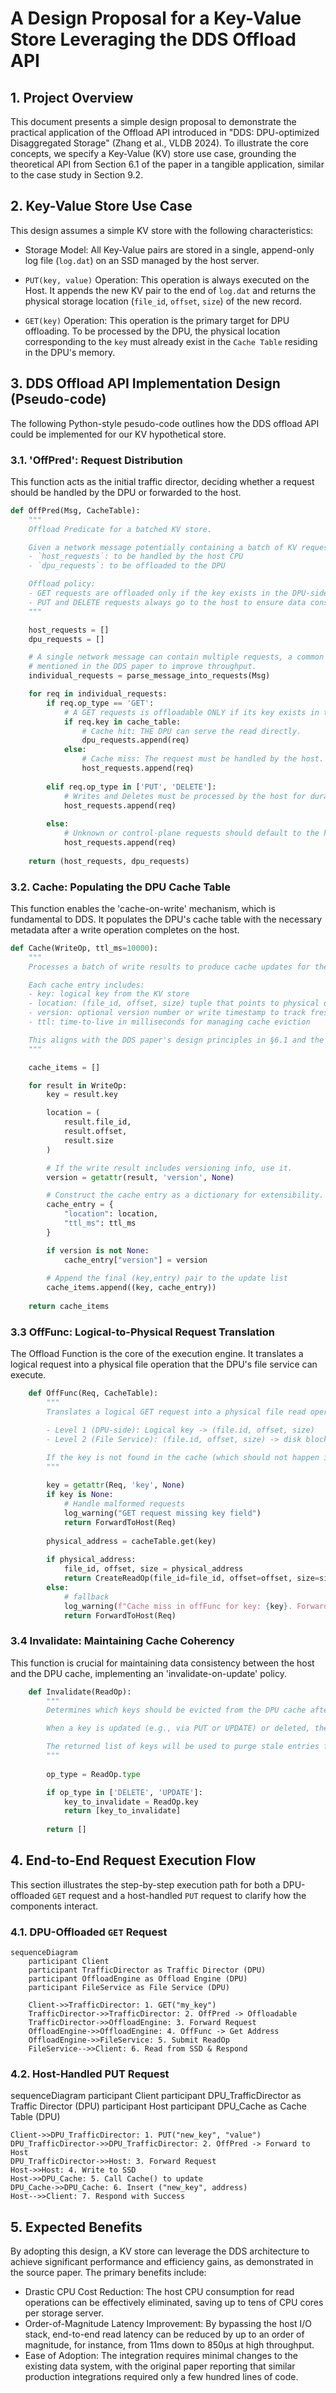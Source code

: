 # A Design Proposal for a Key-Value Store Leveraging the DDS Offload API

## 1. Project Overview

This document presents a simple design proposal to demonstrate the practical application of the Offload API introduced in "DDS: DPU-optimized Disaggregated Storage" (Zhang et al., VLDB 2024). To illustrate the core concepts, we specify a Key-Value (KV) store use case, grounding the theoretical API from Section 6.1 of the paper in a tangible application, similar to the case study in Section 9.2.

## 2. Key-Value Store Use Case 

This design assumes a simple KV store with the following characteristics:

* Storage Model: All Key-Value pairs are stored in a single, append-only log file (`log.dat`) on an SSD managed by the host server.

* `PUT(key, value)` Operation: This operation is always executed on the Host. It appends the new KV pair to the end of `log.dat` and returns the physical storage location (`file_id`, `offset`, `size`) of the new record.

* `GET(key)` Operation: This operation is the primary target for DPU offloading. To be processed by the DPU, the physical location corresponding to the `key` must already exist in the `Cache Table` residing in the DPU's memory.

## 3. DDS Offload API Implementation Design (Pseudo-code)

The following Python-style pesudo-code outlines how the DDS offload API could be implemented for our KV hypothetical store.

### 3.1. 'OffPred': Request Distribution

This function acts as the initial traffic director, deciding whether a request should be handled by the DPU or forwarded to the host.

```python
def OffPred(Msg, CacheTable):
    """
    Offload Predicate for a batched KV store.

    Given a network message potentially containing a batch of KV requests, this function inspects each request and classifies them into two sets:
    - `host_requests`: to be handled by the host CPU
    - `dpu_requests`: to be offloaded to the DPU

    Offload policy:
    - GET requests are offloaded only if the key exists in the DPU-side cache.
    - PUT and DELETE requests always go to the host to ensure data consistency and leverage the host's superior processing power for writes (as discussed in Sce. 2 of the paper).
    """

    host_requests = []
    dpu_requests = []

    # A single network message can contain multiple requests, a common optimization
    # mentioned in the DDS paper to improve throughput.
    individual_requests = parse_message_into_requests(Msg)

    for req in individual_requests:
        if req.op_type == 'GET':
            # A GET requests is offloadable ONLY if its key exists in the DPU cache table.
            if req.key in cache_table:
                # Cache hit: THE DPU can serve the read directly.
                dpu_requests.append(req)
            else:
                # Cache miss: The request must be handled by the host.
                host_requests.append(req)
        
        elif req.op_type in ['PUT', 'DELETE']:
            # Writes and Deletes must be processed by the host for durability and consistency.
            host_requests.append(req)
        
        else:
            # Unknown or control-plane requests should default to the host for safety.
            host_requests.append(req)
    
    return (host_requests, dpu_requests)

```

### 3.2. Cache: Populating the DPU Cache Table

This function enables the 'cache-on-write' mechanism, which is fundamental to DDS. It populates the DPU's cache table with the necessary metadata after a write operation completes on the host.

```python
def Cache(WriteOp, ttl_ms=10000):
    """
    Processes a batch of write results to produce cache updates for the DPU.

    Each cache entry includes:
    - key: logical key from the KV store
    - location: (file_id, offset, size) tuple that points to physical data
    - version: optional version number or write timestamp to track freshness
    - ttl: time-to-live in milliseconds for managing cache eviction

    This aligns with the DDS paper's design principles in §6.1 and the KV store integration in §9.2.
    """

    cache_items = []

    for result in WriteOp:
        key = result.key

        location = (
            result.file_id,
            result.offset,
            result.size
        )

        # If the write result includes versioning info, use it.
        version = getattr(result, 'version', None)

        # Construct the cache entry as a dictionary for extensibility.
        cache_entry = {
            "location": location,
            "ttl_ms": ttl_ms
        }

        if version is not None:
            cache_entry["version"] = version
        
        # Append the final (key,entry) pair to the update list
        cache_items.append((key, cache_entry))
    
    return cache_items
```

### 3.3 OffFunc: Logical-to-Physical Request Translation

The Offload Function is the core of the execution engine. It translates a logical request into a physical file operation that the DPU's file service can execute.

```python
    def OffFunc(Req, CacheTable):
        """
        Translates a logical GET request into a physical file read operation using two-level mapping abstraction described in the DDS paper.

        - Level 1 (DPU-side): Logical key -> (file.id, offset, size)
        - Level 2 (File Service): (file.id, offset, size) -> disk block access

        If the key is not found in the cache (which should not happen if OffPred is correct), the request is conservatively forwarded to the host.
        """
        
        key = getattr(Req, 'key', None)
        if key is None:
            # Handle malformed requests 
            log_warning("GET request missing key field")
            return ForwardToHost(Req)
        
        physical_address = cacheTable.get(key)
        
        if physical_address:
            file_id, offset, size = physical_address
            return CreateReadOp(file_id=file_id, offset=offset, size=size)
        else:
            # fallback
            log_warning(f"Cache miss in offFunc for key: {key}. Forwarding to host.")
            return ForwardToHost(Req)
```

### 3.4 Invalidate: Maintaining Cache Coherency

This function is crucial for maintaining data consistency between the host and the DPU cache, implementing an 'invalidate-on-update' policy.

```python
    def Invalidate(ReadOp):
        """
        Determines which keys should be evicted from the DPU cache after a host-side operation.

        When a key is updated (e.g., via PUT or UPDATE) or deleted, the corresponding cachee entry on the DPU becomes stale. This function identifies such keys and returns them for removal to ensure the DPU never serves outdated or incorrect data.

        The returned list of keys will be used to purge stale entries from the cache table.
        """
        
        op_type = ReadOp.type

        if op_type in ['DELETE', 'UPDATE']:
            key_to_invalidate = ReadOp.key
            return [key_to_invalidate]
        
        return []
```

## 4. End-to-End Request Execution Flow

This section illustrates the step-by-step execution path for both a DPU-offloaded `GET` request and a host-handled `PUT` request to clarify how the components interact.

### 4.1. DPU-Offloaded `GET` Request
```mermaid
sequenceDiagram
    participant Client
    participant TrafficDirector as Traffic Director (DPU)
    participant OffloadEngine as Offload Engine (DPU)
    participant FileService as File Service (DPU)

    Client->>TrafficDirector: 1. GET("my_key")
    TrafficDirector->>TrafficDirector: 2. OffPred -> Offloadable
    TrafficDirector->>OffloadEngine: 3. Forward Request
    OffloadEngine->>OffloadEngine: 4. OffFunc -> Get Address
    OffloadEngine->>FileService: 5. Submit ReadOp
    FileService-->>Client: 6. Read from SSD & Respond
```

### 4.2. Host-Handled PUT Request
sequenceDiagram
    participant Client
    participant DPU_TrafficDirector as Traffic Director (DPU)
    participant Host
    participant DPU_Cache as Cache Table (DPU)

    Client->>DPU_TrafficDirector: 1. PUT("new_key", "value")
    DPU_TrafficDirector->>DPU_TrafficDirector: 2. OffPred -> Forward to Host
    DPU_TrafficDirector->>Host: 3. Forward Request
    Host->>Host: 4. Write to SSD
    Host->>DPU_Cache: 5. Call Cache() to update
    DPU_Cache->>DPU_Cache: 6. Insert ("new_key", address)
    Host-->>Client: 7. Respond with Success


## 5. Expected Benefits

By adopting this design, a KV store can leverage the DDS architecture to achieve significant performance and efficiency gains, as demonstrated in the source paper. The primary benefits include:


* Drastic CPU Cost Reduction: The host CPU consumption for read operations can be effectively eliminated, saving up to tens of CPU cores per storage server.
* Order-of-Magnitude Latency Improvement: By bypassing the host I/O stack, end-to-end read latency can be reduced by up to an order of magnitude, for instance, from 11ms down to 850µs at high throughput.
* Ease of Adoption: The integration requires minimal changes to the existing data system, with the original paper reporting that similar production integrations required only a few hundred lines of code.